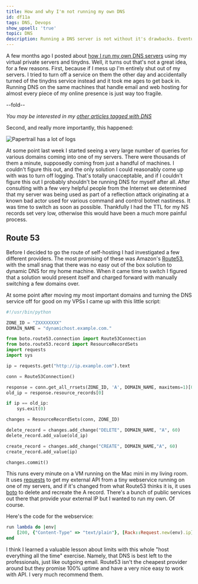 ```yaml
---
title: How and why I'm not running my own DNS
id: df11a
tags: DNS, Devops
show_upsell: 'true'
topic: DNS
description: Running a DNS server is not without it's drawbacks. Eventually I decided not to do it.
---
```


[route53]: http://aws.amazon.com/route53/
[how-i-run-my-own-dns]: /how-i-run-my-own-dns
[boto]: http://boto.readthedocs.org/en/latest/
[requests]: http://docs.python-requests.org/en/latest/

A few months ago I posted about [how I run my own DNS servers](/how-i-run-my-own-dns) using my virtual private servers and tinydns. Well, it turns out that's not a great idea, for a few reasons. First, because if I mess up I'm entirely shut out of my servers. I tried to turn off a service on them the other day and accidentally turned of the tinydns service instead and it took me ages to get back in. Running DNS on the same machines that handle email and web hosting for almost every piece of my online presence is just way too fragile.

--fold--

*You may be interested in my [other articles tagged with DNS](/tag/DNS)*

Second, and really more importantly, this happened:

<img class="thumbnail" src="https://d2s7foagexgnc2.cloudfront.net/files/35633efcdeb80dd81714/Screen%20Shot%202013-06-07%20at%204.41.49%20PM.png" alt="Papertrail has a lot of logs">

At some point last week I started seeing a very large number of queries for various domains coming into one of my servers. There were thousands of them a minute, supposedly coming from just a handful of machines. I couldn't figure this out, and the only solution I could reasonably come up with was to turn off logging. That's totally unacceptable, and if I couldn't figure this out I probably shouldn't be running DNS for myself after all. After consulting with a few very helpful people from the Internet we determined that my server was being used as part of a reflection attack originating at a known bad actor used for various command and control botnet nastiness. It was time to switch as soon as possible. Thankfully I had the TTL for my NS records set very low, otherwise this would have been a much more painful process.

## Route 53

Before I decided to go the route of self-hosting I had investigated a few different providers. The most promising of these was Amazon's [Route53][route53], with the small snag that there was no easy out of the box solution to dynamic DNS for my home machine. When it came time to switch I figured that a solution would present itself and charged forward with manually switching a few domains over.

At some point after moving my most important domains and turning the DNS service off for good on my VPSs I came up with this little script:

```python
#!/usr/bin/python

ZONE_ID = "ZXXXXXXXX"
DOMAIN_NAME = "dynamichost.example.com."

from boto.route53.connection import Route53Connection
from boto.route53.record import ResourceRecordSets
import requests
import sys

ip = requests.get("http://ip.example.com").text

conn = Route53Connection()

response = conn.get_all_rrsets(ZONE_ID, 'A', DOMAIN_NAME, maxitems=1)[0]
old_ip = response.resource_records[0]

if ip == old_ip:
    sys.exit(0)

changes = ResourceRecordSets(conn, ZONE_ID)

delete_record = changes.add_change("DELETE", DOMAIN_NAME, "A", 60)
delete_record.add_value(old_ip)

create_record = changes.add_change("CREATE", DOMAIN_NAME,"A", 60)
create_record.add_value(ip)

changes.commit()
```

This runs every minute on a VM running on the Mac mini in my living room. It uses [requests][] to get my external API from a tiny webservice running on one of my servers, and if it's changed from what Route53 thinks it is, it uses [boto][] to delete and recreate the A record. There's a bunch of public services out there that provide your external IP but I wanted to run my own. Of course.

Here's the code for the webservice:

```ruby
run lambda do |env|
    [200, {"Content-Type" => "text/plain"}, [Rack::Request.new(env).ip]]
end
```

I think I learned a valuable lesson about limits with this whole "host everything all the time" exercise. Namely, that DNS is best left to the professionals, just like outgoing email. Route53 isn't the cheapest provider around but they promise 100% uptime and have a very nice easy to work with API. I very much recommend them.
